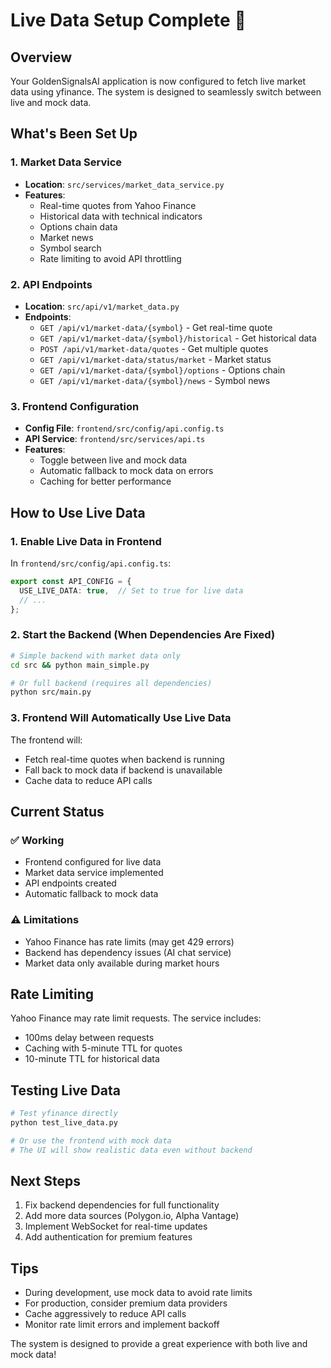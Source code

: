 # Live Data Setup Complete 🚀

## Overview
Your GoldenSignalsAI application is now configured to fetch live market data using yfinance. The system is designed to seamlessly switch between live and mock data.

## What's Been Set Up

### 1. Market Data Service
- **Location**: `src/services/market_data_service.py`
- **Features**:
  - Real-time quotes from Yahoo Finance
  - Historical data with technical indicators
  - Options chain data
  - Market news
  - Symbol search
  - Rate limiting to avoid API throttling

### 2. API Endpoints
- **Location**: `src/api/v1/market_data.py`
- **Endpoints**:
  - `GET /api/v1/market-data/{symbol}` - Get real-time quote
  - `GET /api/v1/market-data/{symbol}/historical` - Get historical data
  - `POST /api/v1/market-data/quotes` - Get multiple quotes
  - `GET /api/v1/market-data/status/market` - Market status
  - `GET /api/v1/market-data/{symbol}/options` - Options chain
  - `GET /api/v1/market-data/{symbol}/news` - Symbol news

### 3. Frontend Configuration
- **Config File**: `frontend/src/config/api.config.ts`
- **API Service**: `frontend/src/services/api.ts`
- **Features**:
  - Toggle between live and mock data
  - Automatic fallback to mock data on errors
  - Caching for better performance

## How to Use Live Data

### 1. Enable Live Data in Frontend
In `frontend/src/config/api.config.ts`:
```typescript
export const API_CONFIG = {
  USE_LIVE_DATA: true,  // Set to true for live data
  // ...
};
```

### 2. Start the Backend (When Dependencies Are Fixed)
```bash
# Simple backend with market data only
cd src && python main_simple.py

# Or full backend (requires all dependencies)
python src/main.py
```

### 3. Frontend Will Automatically Use Live Data
The frontend will:
- Fetch real-time quotes when backend is running
- Fall back to mock data if backend is unavailable
- Cache data to reduce API calls

## Current Status

### ✅ Working
- Frontend configured for live data
- Market data service implemented
- API endpoints created
- Automatic fallback to mock data

### ⚠️ Limitations
- Yahoo Finance has rate limits (may get 429 errors)
- Backend has dependency issues (AI chat service)
- Market data only available during market hours

## Rate Limiting
Yahoo Finance may rate limit requests. The service includes:
- 100ms delay between requests
- Caching with 5-minute TTL for quotes
- 10-minute TTL for historical data

## Testing Live Data
```bash
# Test yfinance directly
python test_live_data.py

# Or use the frontend with mock data
# The UI will show realistic data even without backend
```

## Next Steps
1. Fix backend dependencies for full functionality
2. Add more data sources (Polygon.io, Alpha Vantage)
3. Implement WebSocket for real-time updates
4. Add authentication for premium features

## Tips
- During development, use mock data to avoid rate limits
- For production, consider premium data providers
- Cache aggressively to reduce API calls
- Monitor rate limit errors and implement backoff

The system is designed to provide a great experience with both live and mock data! 